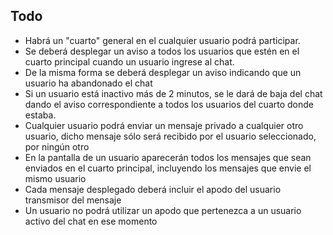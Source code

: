 ## Todo

* Habrá un "cuarto" general en el cualquier usuario podrá participar. 
* Se deberá desplegar un aviso a todos los usuarios que estén en el cuarto principal cuando un usuario ingrese al chat. 
* De la misma forma se deberá desplegar un aviso indicando que un usuario ha abandonado el chat
* Si un usuario está inactivo más de 2 minutos, se le dará de baja del chat dando el aviso correspondiente a todos los usuarios del cuarto donde estaba.
* Cualquier usuario podrá enviar un mensaje privado a cualquier otro usuario, dicho mensaje sólo será recibido por el usuario seleccionado, por ningún otro
* En la pantalla de un usuario aparecerán todos los mensajes que sean enviados en el cuarto principal, incluyendo los mensajes que envie el mismo usuario
* Cada mensaje desplegado deberá incluir el apodo del usuario transmisor del mensaje
* Un usuario no podrá utilizar un apodo que pertenezca a un usuario activo del chat en ese momento
